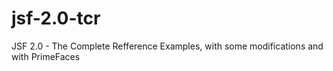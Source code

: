 jsf-2.0-tcr
===========

JSF 2.0 - The Complete Refference Examples, with some modifications and with PrimeFaces
